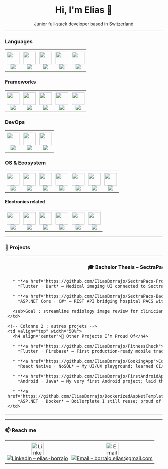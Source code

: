 <!-- EliasBorrajo/README.md -->

<h1 align="center">Hi, I'm Elias 👋</h1>

<p align="center">
  Junior full‑stack developer based in Switzerland
</p>

---

### Languages
<table style="border-collapse:collapse;border:none;">
  <tr>
    <!-- Java -->
    <td align="center" style="border:none;padding:6px;">
      <a href="https://github.com/search?q=user%3AEliasBorrajo+java&type=repositories">
        <img src="https://skillicons.dev/icons?i=java" width="40"><br/>
        <img src="https://img.shields.io/badge/-Java-05122A?style=flat&logo=openjdk&logoColor=white"/>
      </a>
    </td>
    <!-- C# -->
    <td align="center" style="border:none;padding:6px;">
      <a href="https://github.com/search?q=user%3AEliasBorrajo+csharp&type=repositories">
        <img src="https://skillicons.dev/icons?i=cs" width="40"><br/>
        <img src="https://img.shields.io/badge/-C%23-05122A?style=flat&logo=csharp&logoColor=white"/>
      </a>
    </td>
    <!-- SQL -->
    <td align="center" style="border:none;padding:6px;">
      <a href="https://github.com/search?q=user%3AEliasBorrajo+sql&type=repositories">
        <img src="https://skillicons.dev/icons?i=mysql" width="40"><br/>
        <img src="https://img.shields.io/badge/-SQL-05122A?style=flat&logo=mysql&logoColor=white"/>
      </a>
    </td>
    <!-- Dart -->
    <td align="center" style="border:none;padding:6px;">
      <a href="https://github.com/search?q=user%3AEliasBorrajo+dart&type=repositories">
        <img src="https://skillicons.dev/icons?i=dart" width="40"><br/>
        <img src="https://img.shields.io/badge/-Dart-05122A?style=flat&logo=dart&logoColor=white"/>
      </a>
    </td>
    <!-- JavaScript -->
    <td align="center" style="border:none;padding:6px;">
      <a href="https://github.com/search?q=user%3AEliasBorrajo+javascript&type=repositories">
        <img src="https://skillicons.dev/icons?i=javascript" width="40"><br/>
        <img src="https://img.shields.io/badge/-JavaScript-05122A?style=flat&logo=javascript&logoColor=white"/>
      </a>
    </td>
  </tr>
</table>

### Frameworks
<table style="border-collapse:collapse;border:none;">
  <tr>
    <!-- ASP.NET -->
    <td align="center" style="border:none;padding:6px;">
      <a href="https://github.com/search?q=user%3AEliasBorrajo+asp.net&type=repositories">
        <img src="https://skillicons.dev/icons?i=dotnet" width="40"><br/>
        <img src="https://img.shields.io/badge/-ASP.NET-05122A?style=flat&logo=dotnet&logoColor=white"/>
      </a>
    </td>
    <!-- Flutter -->
    <td align="center" style="border:none;padding:6px;">
      <a href="https://github.com/search?q=user%3AEliasBorrajo+dart&type=repositories">
        <img src="https://skillicons.dev/icons?i=flutter" width="40"><br/>
        <img src="https://img.shields.io/badge/-Flutter-05122A?style=flat&logo=flutter&logoColor=white"/>
      </a>
    </td>
    <!-- React -->
    <td align="center" style="border:none;padding:6px;">
      <a href="https://github.com/search?q=user%3AEliasBorrajo+reactjs&type=repositories">
        <img src="https://skillicons.dev/icons?i=react" width="40"><br/>
        <img src="https://img.shields.io/badge/-React-05122A?style=flat&logo=react&logoColor=white"/>
      </a>
    </td>
    <!-- Android Studio -->
    <td align="center" style="border:none;padding:6px;">
      <a href="https://github.com/search?q=user%3AEliasBorrajo+android&type=repositories">
        <img src="https://skillicons.dev/icons?i=androidstudio" width="40"><br/>
        <img src="https://img.shields.io/badge/-Android-05122A?style=flat&logo=android&logoColor=white"/>
      </a>
    </td>
    <!-- Unity -->
    <td align="center" style="border:none;padding:6px;">
      <a href="https://github.com/search?q=user%3AEliasBorrajo+unity&type=repositories">
        <img src="https://skillicons.dev/icons?i=unity" width="40"><br/>
        <img src="https://img.shields.io/badge/-Unity-05122A?style=flat&logo=unity&logoColor=white"/>
      </a>
    </td>
  </tr>
</table>

### DevOps
<table style="border-collapse:collapse;border:none;">
  <tr>
    <!-- Git -->
    <td align="center" style="border:none;padding:6px;">
      <a href="https://github.com/search?q=user%3AEliasBorrajo+git&type=repositories">
        <img src="https://skillicons.dev/icons?i=git" width="40"><br/>
        <img src="https://img.shields.io/badge/-Git-05122A?style=flat&logo=git&logoColor=white"/>
      </a>
    </td>
    <!-- Docker -->
    <td align="center" style="border:none;padding:6px;">
      <a href="https://github.com/search?q=user%3AEliasBorrajo+docker&type=repositories">
        <img src="https://skillicons.dev/icons?i=docker" width="40"><br/>
        <img src="https://img.shields.io/badge/-Docker-05122A?style=flat&logo=docker&logoColor=white"/>
      </a>
    </td>
    <!-- Nginx -->
    <td align="center" style="border:none;padding:6px;">
      <a href="https://github.com/search?q=user%3AEliasBorrajo+nginx&type=repositories">
        <img src="https://skillicons.dev/icons?i=nginx" width="40"><br/>
        <img src="https://img.shields.io/badge/-Nginx-05122A?style=flat&logo=nginx&logoColor=white"/>
      </a>
    </td>
  </tr>
</table>

### OS & Ecosystem
<table style="border-collapse:collapse;border:none;">
  <tr>
    <!-- Linux -->
    <td align="center" style="border:none;padding:6px;">
      <a href="https://github.com/search?q=user%3AEliasBorrajo+linux&type=repositories">
        <img src="https://skillicons.dev/icons?i=linux" width="40"><br/>
        <img src="https://img.shields.io/badge/-Linux-05122A?style=flat&logo=linux&logoColor=white"/>
      </a>
    </td>
    <!-- NixOS -->
    <td align="center" style="border:none;padding:6px;">
      <a href="https://github.com/search?q=user%3AEliasBorrajo+nixos&type=repositories">
        <img src="https://skillicons.dev/icons?i=nix" width="40"><br/>
        <img src="https://img.shields.io/badge/-NixOS-05122A?style=flat&logo=nixos&logoColor=white"/>
      </a>
    </td>
    <!-- Firebase -->
    <td align="center" style="border:none;padding:6px;">
      <a href="https://github.com/search?q=user%3AEliasBorrajo+firebase&type=repositories">
        <img src="https://skillicons.dev/icons?i=firebase" width="40"><br/>
        <img src="https://img.shields.io/badge/-Firebase-05122A?style=flat&logo=firebase&logoColor=white"/>
      </a>
    </td>
    <!-- Azure -->
    <td align="center" style="border:none;padding:6px;">
      <a href="https://github.com/search?q=user%3AEliasBorrajo+azure&type=repositories">
        <img src="https://skillicons.dev/icons?i=azure" width="40"><br/>
        <img src="https://img.shields.io/badge/-Azure-05122A?style=flat&logo=azure&logoColor=white"/>
      </a>
    </td>
    <!-- MS SQL Server -->
    <td align="center" style="border:none;padding:6px;">
      <a href="https://github.com/search?q=user%3AEliasBorrajo+microsoft+sql+server&type=repositories">
        <img src="https://skillicons.dev/icons?i=sqlserver" width="40"><br/>
        <img src="https://img.shields.io/badge/-SQLServer-05122A?style=flat&logo=microsoft+sql+server&logoColor=white"/>
      </a>
    </td>
    <!-- SAP -->
    <td align="center" style="border:none;padding:6px;">
      <a href="https://github.com/search?q=user%3AEliasBorrajo+sap&type=repositories">
        <img src="https://skillicons.dev/icons?i=sap" width="40"><br/>
        <img src="https://img.shields.io/badge/-SAP-05122A?style=flat&logo=sap&logoColor=white"/>
      </a>
    </td>
    <!-- KNIME -->
    <td align="center" style="border:none;padding:6px;">
      <a href="https://github.com/search?q=user%3AEliasBorrajo+knime&type=repositories">
        <img src="https://skillicons.dev/icons?i=knime" width="40"><br/>
        <img src="https://img.shields.io/badge/-KNIME-05122A?style=flat&logo=knime&logoColor=white"/>
      </a>
    </td>
  </tr>
</table>

#### Electronics related
<table style="border-collapse:collapse;border:none;">
  <tr>
    <!-- Arduino -->
    <td align="center" style="border:none;padding:6px;">
      <a href="https://github.com/search?q=user%3AEliasBorrajo+arduino&type=repositories">
        <img src="https://skillicons.dev/icons?i=arduino" width="40"><br/>
        <img src="https://img.shields.io/badge/-Arduino-05122A?style=flat&logo=arduino&logoColor=white"/>
      </a>
    </td>
    <!-- C -->
    <td align="center" style="border:none;padding:6px;">
      <a href="https://github.com/search?q=user%3AEliasBorrajo+language%3AC&type=repositories">
        <img src="https://skillicons.dev/icons?i=c" width="40"><br/>
        <img src="https://img.shields.io/badge/-C-05122A?style=flat&logo=c&logoColor=white"/>
      </a>
    </td>
    <!-- C++ -->
    <td align="center" style="border:none;padding:6px;">
      <a href="https://github.com/search?q=user%3AEliasBorrajo+cpp%2B%2B&type=repositories">
        <img src="https://skillicons.dev/icons?i=cpp" width="40"><br/>
        <img src="https://img.shields.io/badge/-C%2B%2B-05122A?style=flat&logo=c%2B%2B&logoColor=white"/>
      </a>
    </td>
    <!-- FPGA -->
    <td align="center" style="border:none;padding:6px;">
      <a href="https://github.com/search?q=user%3AEliasBorrajo+fpga&type=repositories">
        <img src="https://skillicons.dev/icons?i=fpga" width="40"><br/>
        <img src="https://img.shields.io/badge/-FPGA-05122A?style=flat&logo=verilog&logoColor=white"/>
      </a>
    </td>
    <!-- VHDL -->
    <td align="center" style="border:none;padding:6px;">
      <a href="https://github.com/search?q=user%3AEliasBorrajo+vhdl&type=repositories">
        <img src="https://skillicons.dev/icons?i=verilog" width="40"><br/>
        <img src="https://img.shields.io/badge/-VHDL-05122A?style=flat&logo=verilog&logoColor=white"/>
      </a>
    </td>
    <!-- Assembly -->
    <td align="center" style="border:none;padding:6px;">
      <a href="https://github.com/search?q=user%3AEliasBorrajo+assembly&type=repositories">
        <img src="https://skillicons.dev/icons?i=assembly" width="40"><br/>
        <img src="https://img.shields.io/badge/-Assembly-05122A?style=flat&logo=assembly&logoColor=white"/>
      </a>
    </td>
  </tr>
</table>



---


### 🚀 Projects

<table>
  <tr>
    <!-- Colonne 1 : Bachelor project -->
    <td valign="top" width="50%">
      <h4 align="center">🎓 Bachelor Thesis – SectraPacs</h4>

      * **<a href="https://github.com/EliasBorrajo/SectraPacs-Frontend">SectraPacs Frontend</a>**  
        *Flutter · Dart* — Medical imaging UI connected to Sectra PACS.

      * **<a href="https://github.com/EliasBorrajo/SectraPacs-Backend">SectraPacs Backend</a>**  
        *ASP.NET Core · C#* — REST API bridging hospital PACS with mobile client.

      <sub>Goal : streamline radiology image review for clinicians on tablets.</sub>
    </td>

    <!-- Colonne 2 : autres projets -->
    <td valign="top" width="50%">
      <h4 align="center">🌟 Other Projects I’m Proud Of</h4>

      * **<a href="https://github.com/EliasBorrajo/FitnessCheck">FitnessCheck</a>**  
        *Flutter · Firebase* — First production‑ready mobile tracker; 2 k+ installs.

      * **<a href="https://github.com/EliasBorrajo/CookingApp">CookingApp</a>**  
        *React Native · NoSQL* — My UI/UX playground; learned CI/CD with Expo.

      * **<a href="https://github.com/EliasBorrajo/FirstAndroidApp">FirstAndroidApp</a>**  
        *Android · Java* — My very first Android project; laid the foundation of my mobile skills.

      * **<a href="https://github.com/EliasBorrajo/DockerizedAspNetTemplate">DockerizedAspNetTemplate</a>**  
        *ASP.NET · Docker* — Boilerplate I still reuse; proud of the clean architecture.
    </td>
  </tr>
</table>

---


<!--
### 📊 GitHub Stats

<p align="center">
  <img src="https://github-readme-stats.vercel.app/api?username=EliasBorrajo&show_icons=true&hide=issues&theme=default" width="48%"/>
  <img src="https://github-readme-streak-stats.herokuapp.com/?user=EliasBorrajo&hide_border=true" width="48%"/>
</p>

---
-->


### 📫 Reach me
<table style="border-collapse:collapse;border:none;">
  <tr>
    <!-- LinkedIn complet -->
    <td align="center" style="border:none;padding:6px;">
      <a href="https://www.linkedin.com/in/elias-borrajo/">
        <img src="https://skillicons.dev/icons?i=linkedin&theme=light" width="40" alt="LinkedIn icon" /><br/>
        <img src="https://img.shields.io/badge/LinkedIn-elias--borrajo-05122A?style=flat&logo=linkedin&logoColor=white" alt="LinkedIn – elias-borrajo" />
      </a>
    </td>
    <!-- Email complet -->
    <td align="center" style="border:none;padding:6px;">
      <a href="mailto:borrajo.elias@gmail.com">
        <img src="https://skillicons.dev/icons?i=gmail&theme=light" width="40" alt="Email icon" /><br/>
        <img src="https://img.shields.io/badge/Email-borrajo.elias@gmail.com-05122A?style=flat&logo=gmail&logoColor=white" alt="Email – borrajo.elias@gmail.com" />
      </a>
    </td>
  </tr>
</table>





